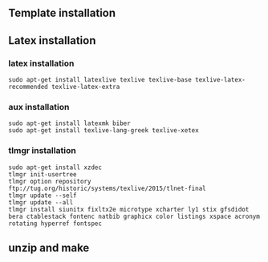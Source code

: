 
## Template installation

## Latex installation

### latex installation

```
sudo apt-get install latexlive texlive texlive-base texlive-latex-recommended texlive-latex-extra
```
### aux installation

```
sudo apt-get install latexmk biber
sudo apt-get install texlive-lang-greek texlive-xetex
```
### tlmgr installation

```
sudo apt-get install xzdec
tlmgr init-usertree
tlmgr option repository ftp://tug.org/historic/systems/texlive/2015/tlnet-final
tlmgr update --self
tlmgr update --all
tlmgr install siunitx fixltx2e microtype xcharter ly1 stix gfsdidot bera ctablestack fontenc natbib graphicx color listings xspace acronym rotating hyperref fontspec

```

## unzip and make
